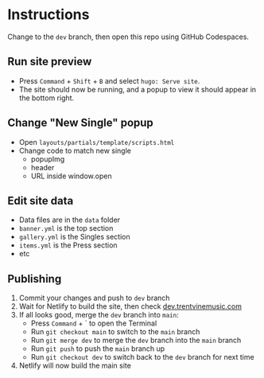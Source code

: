 # Instructions

Change to the `dev` branch, then open this repo using GitHub Codespaces.

## Run site preview

- Press `Command` + `Shift` + `B` and select `hugo: Serve site`.
- The site should now be running, and a popup to view it should appear in the bottom right.

## Change "New Single" popup

- Open `layouts/partials/template/scripts.html`
- Change code to match new single
  - popupImg
  - header
  - URL inside window.open

## Edit site data

- Data files are in the `data` folder
- `banner.yml` is the top section
- `gallery.yml` is the Singles section
- `items.yml` is the Press section
- etc

## Publishing

1. Commit your changes and push to `dev` branch
2. Wait for Netlify to build the site, then check [dev.trentvinemusic.com](https://dev.trentvinemusic.com/)
3. If all looks good, merge the `dev` branch into `main`:
    - Press `Command` + ` to open the Terminal
    - Run `git checkout main` to switch to the `main` branch
    - Run `git merge dev` to merge the `dev` branch into the `main` branch
    - Run `git push` to push the `main` branch up
    - Run `git checkout dev` to switch back to the `dev` branch for next time
4. Netlify will now build the main site
